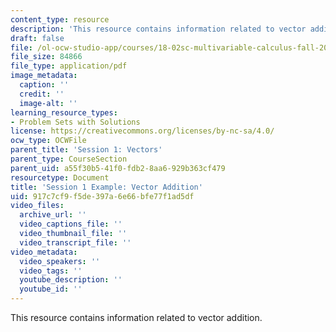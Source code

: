 ```yaml
---
content_type: resource
description: 'This resource contains information related to vector addition. '
draft: false
file: /ol-ocw-studio-app/courses/18-02sc-multivariable-calculus-fall-2010/917c7cf9f5de397a6e66bfe77f1ad5df_MIT18_02SC_we_1_comb.pdf
file_size: 84866
file_type: application/pdf
image_metadata:
  caption: ''
  credit: ''
  image-alt: ''
learning_resource_types:
- Problem Sets with Solutions
license: https://creativecommons.org/licenses/by-nc-sa/4.0/
ocw_type: OCWFile
parent_title: 'Session 1: Vectors'
parent_type: CourseSection
parent_uid: a55f30b5-41f0-fdb2-8aa6-929b363cf479
resourcetype: Document
title: 'Session 1 Example: Vector Addition'
uid: 917c7cf9-f5de-397a-6e66-bfe77f1ad5df
video_files:
  archive_url: ''
  video_captions_file: ''
  video_thumbnail_file: ''
  video_transcript_file: ''
video_metadata:
  video_speakers: ''
  video_tags: ''
  youtube_description: ''
  youtube_id: ''
---
```

This resource contains information related to vector addition.